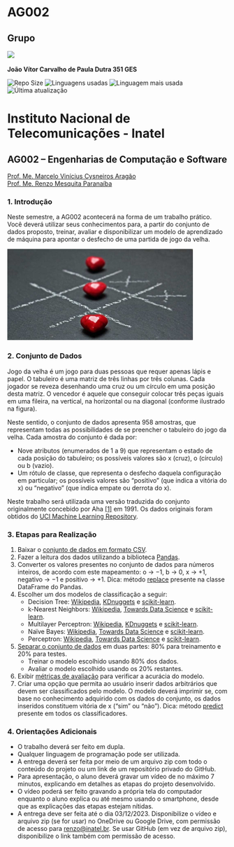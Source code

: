 # AG002

## Grupo

<a href="https://github.com/joaodutra88">
<img src="https://img.shields.io/static/v1?label=Github&message=Profile&color=blue&?style=social&logo=GitHub">
</a>

**João Vítor Carvalho de Paula Dutra 351 GES**

![Repo Size](https://img.shields.io/github/repo-size/joaodutra88/AG002)
![Linguagens usadas](https://img.shields.io/github/languages/count/joaodutra88/AG002)
![Linguagem mais usada](https://img.shields.io/github/languages/top/joaodutra88/AG002)
![Última atualização](https://img.shields.io/github/last-commit/joaodutra88/AG002)

# Instituto Nacional de Telecomunicações - Inatel

## AG002 – Engenharias de Computação e Software

[Prof. Me. Marcelo Vinícius Cysneiros Aragão](mailto:marcelovca90@inatel.br)  
[Prof. Me. Renzo Mesquita Paranaíba](mailto:renzo@inatel.br)

### 1. Introdução

Neste semestre, a AG002 acontecerá na forma de um trabalho prático. Você deverá utilizar seus conhecimentos para, a partir do conjunto de dados proposto, treinar, avaliar e disponibilizar um modelo de aprendizado de máquina para apontar o desfecho de uma partida de jogo da velha.

![Ilustração de jogo da velha](./Aspose.Words.c70245ef-892f-4201-95ed-43384b23fb3e.001.jpeg)

### 2. Conjunto de Dados

Jogo da velha é um jogo para duas pessoas que requer apenas lápis e papel. O tabuleiro é uma matriz de três linhas por três colunas. Cada jogador se reveza desenhando uma cruz ou um círculo em uma posição desta matriz. O vencedor é aquele que conseguir colocar três peças iguais em uma fileira, na vertical, na horizontal ou na diagonal (conforme ilustrado na figura).

Neste sentido, o conjunto de dados apresenta 958 amostras, que representam todas as possibilidades de se preencher o tabuleiro do jogo da velha. Cada amostra do conjunto é dada por:

- Nove atributos (enumerados de 1 a 9) que representam o estado de cada posição do tabuleiro; os possíveis valores são x (cruz), o (círculo) ou b (vazio).
- Um rótulo de classe, que representa o desfecho daquela configuração em particular; os possíveis valores são “positivo” (que indica a vitória do x) ou “negativo” (que indica empate ou derrota do x).

Neste trabalho será utilizada uma versão traduzida do conjunto originalmente concebido por Aha [[1]](#referencias) em 1991. Os dados originais foram obtidos do [UCI Machine Learning Repository](https://archive.ics.uci.edu/dataset/101/tic+tac+toe+endgame).

### 3. Etapas para Realização

1. Baixar o [conjunto de dados em formato CSV](https://raw.githubusercontent.com/marcelovca90-inatel/AG002/main/tic-tac-toe.csv).
2. Fazer a leitura dos dados utilizando a biblioteca [Pandas](https://www.machinelearningplus.com/pandas/pandas-read_csv-completed/).
3. Converter os valores presentes no conjunto de dados para números inteiros, de acordo com este mapeamento: o → −1, b → 0, x → +1, negativo → −1 e positivo → +1. Dica: método [replace](https://pandas.pydata.org/docs/reference/api/pandas.DataFrame.replace.html) presente na classe DataFrame do Pandas.
4. Escolher um dos modelos de classificação a seguir:
   - Decision Tree: [Wikipedia](https://en.wikipedia.org/wiki/Decision_tree), [KDnuggets](https://www.kdnuggets.com/2020/01/decision-tree-algorithm-explained.html) e [scikit-learn](https://scikit-learn.org/stable/modules/generated/sklearn.tree.DecisionTreeClassifier.html).
   - k-Nearest Neighbors: [Wikipedia](https://en.wikipedia.org/wiki/K-nearest_neighbors_algorithm), [Towards Data Science](https://towardsdatascience.com/machine-learning-basics-with-the-k-nearest-neighbors-algorithm-6a6e71d01761) e [scikit-learn](https://scikit-learn.org/stable/modules/generated/sklearn.neighbors.KNeighborsClassifier.html).
   - Multilayer Perceptron: [Wikipedia](https://en.wikipedia.org/wiki/Multilayer_perceptron), [KDnuggets](https://www.kdnuggets.com/2016/11/quick-introduction-neural-networks.html) e [scikit-learn](https://scikit-learn.org/stable/modules/generated/sklearn.neural_network.MLPClassifier.html).
   - Naïve Bayes: [Wikipedia](https://en.wikipedia.org/wiki/Naive_Bayes_classifier), [Towards Data Science](https://towardsdatascience.com/naive-bayes-classifier-explained-50f9723571ed) e [scikit-learn](https://scikit-learn.org/stable/modules/generated/sklearn.naive_bayes.GaussianNB.html).
   - Perceptron: [Wikipedia](https://en.wikipedia.org/wiki/Perceptron), [Towards Data Science](https://towardsdatascience.com/perceptron-learning-algorithm-d5db0deab975) e [scikit-learn](https://scikit-learn.org/stable/modules/generated/sklearn.linear_model.Perceptron.html).
5. [Separar o conjunto de dados](https://scikit-learn.org/stable/modules/generated/sklearn.model_selection.train_test_split.html) em duas partes: 80% para treinamento e 20% para testes.
   - Treinar o modelo escolhido usando 80% dos dados.
   - Avaliar o modelo escolhido usando os 20% restantes.
6. Exibir [métricas de avaliação](https://scikit-learn.org/stable/modules/model_evaluation.html#classification-metrics) para verificar a acurácia do modelo.
7. Criar uma opção que permita ao usuário inserir dados arbitrários que devem ser classificados pelo modelo. O modelo deverá imprimir se, com base no conhecimento adquirido com os dados do conjunto, os dados inseridos constituem vitória de x (“sim” ou “não”). Dica: método [predict](https://scikit-learn.org/stable/modules/generated/sklearn.linear_model.Perceptron.html#sklearn.linear_model.Perceptron.predict) presente em todos os classificadores.

### 4. Orientações Adicionais

- O trabalho deverá ser feito em dupla.
- Qualquer linguagem de programação pode ser utilizada.
- A entrega deverá ser feita por meio de um arquivo zip com todo o conteúdo do projeto ou um link de um repositório privado do GitHub.
- Para apresentação, o aluno deverá gravar um vídeo de no máximo 7 minutos, explicando em detalhes as etapas do projeto desenvolvido.
- O vídeo poderá ser feito gravando a própria tela do computador enquanto o aluno explica ou até mesmo usando o smartphone, desde que as explicações das etapas estejam nítidas.
- A entrega deve ser feita até o dia 03/12/2023. Disponibilize o vídeo e arquivo zip (se for usar) no OneDrive ou Google Drive, com permissão de acesso para renzo@inatel.br. Se usar GitHub (em vez de arquivo zip), disponibilize o link também com permissão de acesso.
